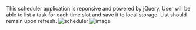 
This scheduler application is reponsive and powered by jQuery. User will be able to list a task for each time slot and save it to local storage. List should remain upon refresh.
![scheduler](https://user-images.githubusercontent.com/93616520/142719307-d8b360eb-fa27-4569-ae4d-d7eed417de3c.png)
![image](https://user-images.githubusercontent.com/93616520/142719309-59270025-e3b7-48ec-a901-f94951acef20.png)
